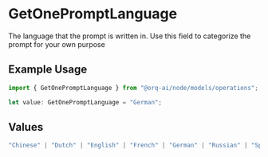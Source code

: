 # GetOnePromptLanguage

The language that the prompt is written in. Use this field to categorize the prompt for your own purpose

## Example Usage

```typescript
import { GetOnePromptLanguage } from "@orq-ai/node/models/operations";

let value: GetOnePromptLanguage = "German";
```

## Values

```typescript
"Chinese" | "Dutch" | "English" | "French" | "German" | "Russian" | "Spanish"
```